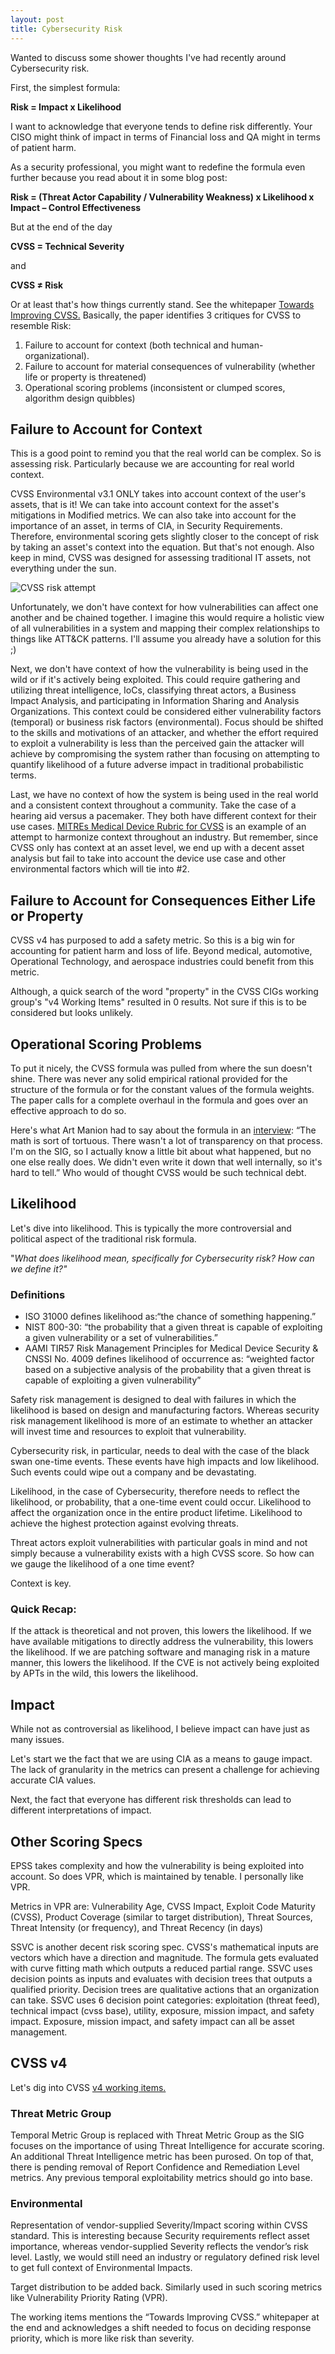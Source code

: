 ```yaml
---
layout: post
title: Cybersecurity Risk
---
```


Wanted to discuss some shower thoughts I've had recently around Cybersecurity risk.

First, the simplest formula:

**Risk = Impact x Likelihood**

I want to acknowledge that everyone tends to define risk differently. Your CISO might think of impact in terms of Financial loss and QA might in terms of patient harm. 

As a security professional, you might want to redefine the formula even further because you read about it in some blog post:

**Risk = (Threat Actor Capability / Vulnerability Weakness) x Likelihood x Impact – Control Effectiveness**

But at the end of the day

**CVSS = Technical Severity**

and

**CVSS ≠ Risk**

Or at least that's how things currently stand. See the whitepaper <a href="https://resources.sei.cmu.edu/asset_files/WhitePaper/2018_019_001_538372.pdf">Towards Improving CVSS.</a> Basically, the paper identifies 3 critiques for CVSS to resemble Risk: 
1. Failure to account for context (both technical and human-organizational). 
2. Failure to account for material consequences of vulnerability (whether life or property is threatened) 
3. Operational scoring problems (inconsistent or clumped scores, algorithm design quibbles)

## Failure to Account for Context

This is a good point to remind you that the real world can be complex. So is assessing risk. Particularly because we are accounting for real world context.

CVSS Environmental v3.1 ONLY takes into account context of the user&#39;s assets, that is it! We can take into account context for the asset&#39;s mitigations in Modified metrics. We can also take into account for the importance of an asset, in terms of CIA, in Security Requirements. Therefore, environmental scoring gets slightly closer to the concept of risk by taking an asset&#39;s context into the equation. But that's not enough. Also keep in mind, CVSS was designed for assessing traditional IT assets, not everything under the sun. 

![CVSS risk attempt](/public/cvss-risk.PNG "CVSS risk attempt")

Unfortunately, we don&#39;t have context for how vulnerabilities can affect one another and be chained together. I imagine this would require a holistic view of all vulnerabilities in a system and mapping their complex relationships to things like ATT&CK patterns. I'll assume you already have a solution for this ;)

Next, we don&#39;t have context of how the vulnerability is being used in the wild or if it&#39;s actively being exploited. This could require gathering and utilizing threat intelligence, IoCs, classifying threat actors, a Business Impact Analysis, and participating in Information Sharing and Analysis Organizations. This context could be considered either vulnerability factors (temporal) or business risk factors (environmental). Focus should be shifted to the skills and motivations of an attacker, and whether the effort required to exploit a vulnerability is less than the perceived gain the attacker will achieve by compromising the system rather than focusing on attempting to quantify likelihood of a future adverse impact in traditional probabilistic terms.

Last, we have no context of how the system is being used in the real world and a consistent context throughout a community. Take the case of a hearing aid versus a pacemaker. They both have different context for their use cases. <a href="https://www.mitre.org/sites/default/files/publications/pr-18-2208-rubric-for-applying-cvss-to-medical-devices.pdf">MITREs Medical Device Rubric for CVSS</a> is an example of an attempt to harmonize context throughout an industry. But remember, since CVSS only has context at an asset level, we end up with a decent asset analysis but fail to take into account the device use case and other environmental factors which will tie into #2.

## Failure to Account for Consequences Either Life or Property

CVSS v4 has purposed to add a safety metric. So this is a big win for accounting for patient harm and loss of life. Beyond medical, automotive, Operational Technology, and aerospace industries could benefit from this metric.

Although, a quick search of the word "property" in the CVSS CIGs working group's "v4 Working Items" resulted in 0 results. Not sure if this is to be considered but looks unlikely.

## Operational Scoring Problems

To put it nicely, the CVSS formula was pulled from where the sun doesn&#39;t shine. There was never any solid empirical rational provided for the structure of the formula or for the constant values of the formula weights. The paper calls for a complete overhaul in the formula and goes over an effective approach to do so. 

Here's what Art Manion had to say about the formula in an <a href="https://searchsecurity.techtarget.com/news/252458370/CERT-CCs-Art-Manion-says-CVSS-scoring-needs-to-be-replaced"> interview</a>: “The math is sort of tortuous. There wasn't a lot of transparency on that process. I'm on the SIG, so I actually know a little bit about what happened, but no one else really does. We didn't even write it down that well internally, so it's hard to tell.” Who would of thought CVSS would be such technical debt. 

## Likelihood

Let&#39;s dive into likelihood. This is typically the more controversial and political aspect of the traditional risk formula.

&quot;_What does likelihood mean, specifically for Cybersecurity risk? How can we define it?&quot;_

### Definitions
- ISO 31000 defines likelihood as:“the chance of something happening.”
- NIST 800-30: “the probability that a given threat is capable of exploiting a given vulnerability or a set of vulnerabilities.”
- AAMI TIR57 Risk Management Principles for Medical Device Security & CNSSI No. 4009 defines likelihood of occurrence as: “weighted factor based on a subjective analysis of the probability that a given threat is capable of exploiting a given vulnerability”


Safety risk management is designed to deal with failures in which the likelihood is based on design and manufacturing factors. Whereas security risk management likelihood is more of an estimate to whether an attacker will invest time and resources to exploit that vulnerability.

Cybersecurity risk, in particular, needs to deal with the case of the black swan one-time events. These events have high impacts and low likelihood. Such events could wipe out a company and be devastating.

Likelihood, in the case of Cybersecurity, therefore needs to reflect the likelihood, or probability, that a one-time event could occur. Likelihood to affect the organization once in the entire product lifetime. Likelihood to achieve the highest protection against evolving threats.

Threat actors exploit vulnerabilities with particular goals in mind and not simply because a vulnerability exists with a high CVSS score. So how can we gauge the likelihood of a one time event?

Context is key.

### Quick Recap:

If the attack is theoretical and not proven, this lowers the likelihood. If we have available mitigations to directly address the vulnerability, this lowers the likelihood. If we are patching software and managing risk in a mature manner, this lowers the likelihood. If the CVE is not actively being exploited by APTs in the wild, this lowers the likelihood.

## Impact

While not as controversial as likelihood, I believe impact can have just as many issues. 

Let's start we the fact that we are using CIA as a means to gauge impact. The lack of granularity in the metrics can present a challenge for achieving accurate CIA values.

Next, the fact that everyone has different risk thresholds can lead to different interpretations of impact.

## Other Scoring Specs

EPSS takes complexity and how the vulnerability is being exploited into account. So does VPR, which is maintained by tenable. I personally like VPR.

Metrics in VPR are: Vulnerability Age, CVSS Impact, Exploit Code Maturity (CVSS), Product Coverage (similar to target distribution), Threat Sources, Threat Intensity (or frequency), and Threat Recency (in days)

SSVC is another decent risk scoring spec. CVSS's mathematical inputs are vectors which have a direction and magnitude. The formula gets evaluated with curve fitting math which outputs a reduced partial range. SSVC uses decision points as inputs and evaluates with decision trees that outputs a qualified priority. Decision trees are qualitative actions that an organization can take. SSVC uses 6 decision point categories: exploitation (threat feed), technical impact (cvss base), utility, exposure, mission impact, and safety impact. Exposure, mission impact, and safety impact can all be asset management.

## CVSS v4

Let's dig into CVSS <a href="https://docs.google.com/document/d/1qmmk9TQulW9d1cuipu_ziXDX0pUswbZ1WSQyynHbvKU/edit">v4 working items.</a>


### Threat Metric Group
Temporal Metric Group is replaced with Threat Metric Group as the SIG focuses on the importance of using Threat Intelligence for accurate scoring. An additional Threat Intelligence metric has been purosed. On top of that, there is pending removal of Report Confidence and Remediation Level metrics. Any previous temporal exploitability metrics should go into base.


### Environmental
Representation of vendor-supplied Severity/Impact scoring within CVSS standard. This is interesting because Security requirements reflect asset importance, whereas vendor-supplied Severity reflects the vendor’s risk level. Lastly, we would still need an industry or regulatory defined risk level to get full context of Environmental Impacts.

Target distribution to be added back. Similarly used in such scoring metrics like Vulnerability Priority Rating (VPR).



The working items mentions the “Towards Improving CVSS.” whitepaper at the end and acknowledges a shift needed to focus on deciding response priority, which is more like risk than severity.



